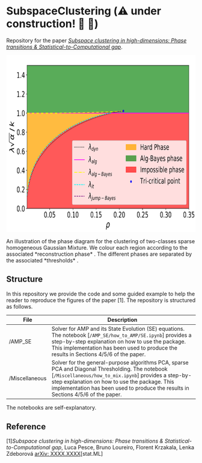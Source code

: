# SubspaceClustering  (:warning: under construction! :construction: :construction_worker:)

Repository for the paper [*Subspace clustering in high-dimensions: Phase transitions \& Statistical-to-Computational gap*](https://arxiv.org/abs/XXXX.XXXX). 

<p float="left">
  <img src="https://github.com/lucpoisson/SubspaceClustering/blob/main/Figures/subspace2.png" height="470" />
</p>
An illustration of the phase diagram for the clustering of two-classes sparse homogeneous Gaussian Mixture. We colour each region according to the associated *reconstruction phase* . The different phases are separated by the associated *thresholds* . 

## Structure

In this repository we provide the code and some guided example to help the reader to reproduce the figures of the paper [1]. The repository is structured as follows.

| File                          | Description                                                                                                                                                    |
|-------------------------------|----------------------------------------------------------------------------------------------------------------------------------------------------------------|
|/AMP_SE| Solver for AMP and its State Evolution (SE) equations. The notebook [```/AMP_SE/how_to_AMP/SE.ipynb```] provides a step-by-step explanation on how to use the package. This implementation has been used to produce the results in Sections 4/5/6 of the paper.           |
| /Miscellaneous | Solver for the general-purpose algorithms PCA, sparse PCA and Diagonal Thresholding. The notebook [```/Miscellaneous/how_to_mix.ipynb```] provides a step-by-step explanation on how to use the package. This implementation has been used to produce the results in Sections 4/5/6 of the paper.                  |


The notebooks are self-explanatory.

## Reference

[1]*Subspace clustering in high-dimensions: Phase transitions \& Statistical-to-Computational gap*,
Luca Pesce, Bruno Loureiro, Florent Krzakala, Lenka Zdeborová [arXiv: XXXX.XXXX](https://arxiv.org/abs/XXXX.XXXX)[stat.ML]

